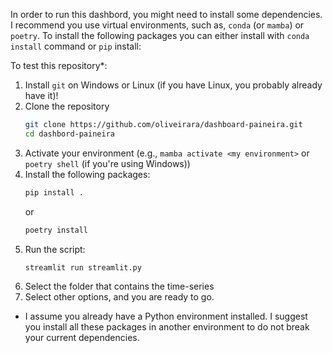 In order to run this dashbord, you might need to install some dependencies. I recommend you use virtual environments, such as, `conda` (or `mamba`) or `poetry`. To install the following packages you can either install with `conda install` command or `pip` install:

To test this repository*:

1. Install `git` on Windows or Linux (if you have Linux, you probably already have it)!
1. Clone the repository
    ```bash
    git clone https://github.com/oliveirara/dashboard-paineira.git
    cd dashbord-paineira
    ```
1. Activate your environment (e.g., `mamba activate <my environment>` or `poetry shell` (if you're using Windows))
1. Install the following packages:
    ```bash
    pip install .
    ```
    or
    ```bash
    poetry install
    ```
1. Run the script:
    ```bash
    streamlit run streamlit.py
    ```
4. Select the folder that contains the time-series
5. Select other options, and you are ready to go.

* I assume you already have a Python environment installed. I suggest you install all these packages in another environment to do not break your current dependencies.
